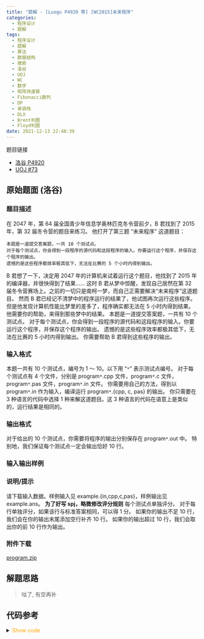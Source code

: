 ```yaml
---
title: "题解 - [Luogu P4920 等] [WC2015]未来程序"
categories:
  - 程序设计
  - 题解
tags:
  - 程序设计
  - 题解
  - 算法
  - 数据结构
  - 搜索
  - 洛谷
  - UOJ
  - WC
  - 数学
  - 矩阵快速幂
  - Fibonacci数列
  - DP
  - 单调栈
  - DLX
  - Brent判圈
  - Floyd判圈
date: 2021-12-13 22:48:39
---
```


题目链接

- [洛谷 P4920](https://www.luogu.com.cn/problem/P4920)
- [UOJ #73](https://uoj.ac/problem/73)

<!-- more -->

## 原始题面 (洛谷)

### 题目描述

在 2047 年，第 64 届全国青少年信息学奥林匹克冬令营前夕，B 君找到了 2015 年，第 32 届冬令营的题目来练习。
他打开了第三题 “未来程序” 这道题目：

```plaintext
本题是一道提交答案题，一共 10 个测试点。
对于每个测试点，你会得到一段程序的源代码和这段程序的输入。你要运行这个程序，并保存这个程序的输出。
遗憾的是这些程序都效率极其低下，无法在比赛的 5 个小时内得到输出。
```

B 君想了一下，决定用 2047 年的计算机来试着运行这个题目，他找到了 2015 年的编译器，并很快得到了结果……
这时 B 君从梦中惊醒，发现自己居然在第 32 届冬令营赛场上。之前的一切只是南柯一梦，而自己正需要解决“未来程序”这道题目。
然而 B 君已经记不清梦中的程序运行的结果了，他试图再次运行这些程序。但是他发现计算机性能比梦里的差多了，程序确实都无法在 5 小时内得到结果。
他需要你的帮助，来得到那些梦中的结果。
本题是一道提交答案题，一共有 10 个测试点。
对于每个测试点，你会得到一段程序的源代码和这段程序的输入。你要运行这个程序，并保存这个程序的输出。
遗憾的是这些程序效率都极其低下，无法在比赛的 5 小时内得到输出。
你需要帮助 B 君得到这些程序的输出。

### 输入格式

本题一共有 10 个测试点，编号为 1 ～ 10。以下用 “`*`” 表示测试点编号。
对于每个测试点有 4 个文件，分别是 program`*`.cpp 文件，program`*`.c 文件，program`*`.pas 文件，program`*`.in 文件。
你需要用自己的方法，得到以 program`*`.in 作为输入，编译运行 program`*`.{cpp, c, pas} 的输出。
你只需要在 3 种语言的代码中选择 1 种来解这道题目。这 3 种语言的代码在语意上是类似的，运行结果是相同的。

### 输出格式

对于给出的 10 个测试点，你需要将程序的输出分别保存在 program`*`.out 中。
特别地，我们保证每个测试点一定会输出恰好 10 行。

### 输入输出样例

### 说明/提示

请下载输入数据。样例输入见 example.{in,cpp,c,pas}，样例输出见 example.ans。
**为了好写 spj，略微修改评分规则**
每个测试点单独评分。
对于每行单独评分，如果该行与标准答案相同，可以得 1 分。
如果你的输出不足 10 行，我们会在你的输出末尾添加空行补齐 10 行。
如果你的输出超过 10 行，我们会取出你的前 10 行作为输出。

### 附件下载

[program.zip](program.zip)

## 解题思路

> 咕了, 有空再补

## 代码参考

<details>
<summary><font color='orange'>Show code</font></summary>

{% icodeweb cpa title:Luogu_4920 lang:cpp Luogu/4920/0.cpp %}

</details>
